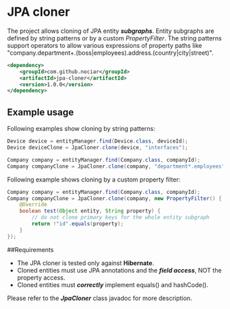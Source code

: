 
# JPA cloner #

The project allows cloning of JPA entity _**subgraphs**_. Entity subgraphs are defined by string patterns or by a custom _PropertyFilter_. The string patterns support operators to allow various expressions of property paths like "company.department+.(boss|employees).address.(country|city|street)". 

```xml
<dependency>
    <groupId>com.github.nociar</groupId>
    <artifactId>jpa-cloner</artifactId>
    <version>1.0.0</version>
</dependency>
```

## Example usage
Following examples show cloning by string patterns:

```java
Device device = entityManager.find(Device.class, deviceId);
Device deviceClone = JpaCloner.clone(device, "interfaces");
```

```java
Company company = entityManager.find(Company.class, companyId);
Company companyClone = JpaCloner.clone(company, "department*.employees");
```

Following example shows cloning by a custom property filter:
```java
Company company = entityManager.find(Company.class, companyId);
Company companyClone = JpaCloner.clone(company, new PropertyFilter() {
    @Override
    boolean test(Object entity, String property) {
        // do not clone primary keys for the whole entity subgraph
        return !"id".equals(property);
    }
});
```

##Requirements
- The JPA cloner is tested only against **Hibernate**.
- Cloned entities must use JPA annotations and the _**field access**_, NOT the property access.
- Cloned entities must _**correctly**_ implement equals() and hashCode().

Please refer to the _**JpaCloner**_ class javadoc for more description.